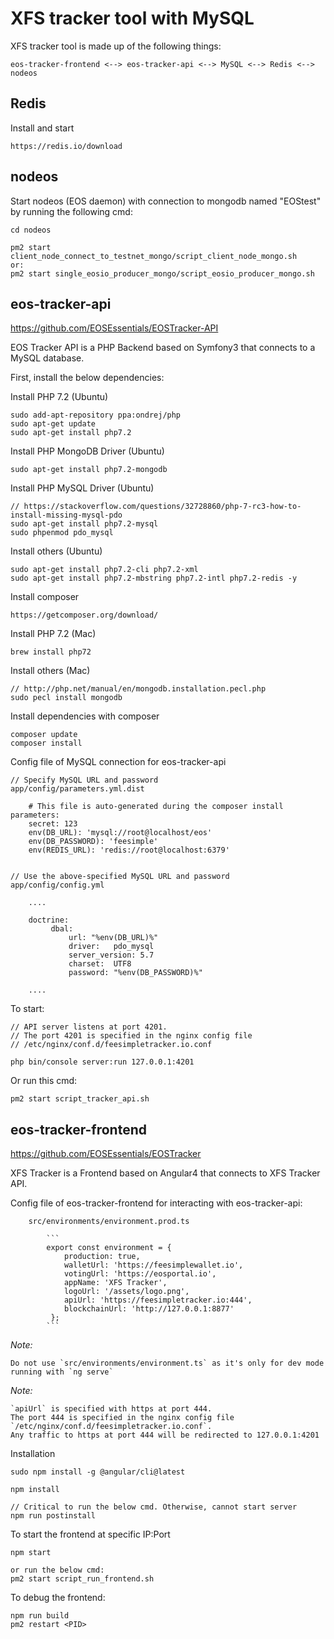 # XFS tracker tool with MySQL

XFS tracker tool is made up of the following things:

    eos-tracker-frontend <--> eos-tracker-api <--> MySQL <--> Redis <--> nodeos

## Redis

Install and start

    https://redis.io/download


## nodeos

Start nodeos (EOS daemon) with connection to mongodb named "EOStest"
by running the following cmd:

    cd nodeos

    pm2 start client_node_connect_to_testnet_mongo/script_client_node_mongo.sh
    or:
    pm2 start single_eosio_producer_mongo/script_eosio_producer_mongo.sh

## eos-tracker-api

https://github.com/EOSEssentials/EOSTracker-API

EOS Tracker API is a PHP Backend based on Symfony3 that connects to a MySQL database.

First, install the below dependencies:

Install PHP 7.2 (Ubuntu)

    sudo add-apt-repository ppa:ondrej/php
    sudo apt-get update
    sudo apt-get install php7.2

Install PHP MongoDB Driver (Ubuntu)

    sudo apt-get install php7.2-mongodb

Install PHP MySQL Driver (Ubuntu)

    // https://stackoverflow.com/questions/32728860/php-7-rc3-how-to-install-missing-mysql-pdo
    sudo apt-get install php7.2-mysql
    sudo phpenmod pdo_mysql

Install others (Ubuntu)

    sudo apt-get install php7.2-cli php7.2-xml
    sudo apt-get install php7.2-mbstring php7.2-intl php7.2-redis -y

 Install composer

    https://getcomposer.org/download/

Install PHP 7.2 (Mac)

    brew install php72

Install others (Mac)

    // http://php.net/manual/en/mongodb.installation.pecl.php
    sudo pecl install mongodb


Install dependencies with composer

    composer update
    composer install


Config file of MySQL connection for eos-tracker-api

    // Specify MySQL URL and password
    app/config/parameters.yml.dist

        # This file is auto-generated during the composer install parameters:
        secret: 123
        env(DB_URL): 'mysql://root@localhost/eos'
        env(DB_PASSWORD): 'feesimple'
        env(REDIS_URL): 'redis://root@localhost:6379'


    // Use the above-specified MySQL URL and password
    app/config/config.yml

        ....

        doctrine:
             dbal:
                 url: "%env(DB_URL)%"
                 driver:   pdo_mysql
                 server_version: 5.7
                 charset:  UTF8
                 password: "%env(DB_PASSWORD)%"

        ....


To start:

    // API server listens at port 4201.
    // The port 4201 is specified in the nginx config file
    // /etc/nginx/conf.d/feesimpletracker.io.conf

    php bin/console server:run 127.0.0.1:4201

Or run this cmd:

    pm2 start script_tracker_api.sh


## eos-tracker-frontend

https://github.com/EOSEssentials/EOSTracker

XFS Tracker is a Frontend based on Angular4 that connects to XFS Tracker API.

Config file of eos-tracker-frontend for interacting with eos-tracker-api:

        src/environments/environment.prod.ts

            ```
            export const environment = {
                production: true,
                walletUrl: 'https://feesimplewallet.io',
                votingUrl: 'https://eosportal.io',
                appName: 'XFS Tracker',
                logoUrl: '/assets/logo.png',
                apiUrl: 'https://feesimpletracker.io:444',
                blockchainUrl: 'http://127.0.0.1:8877'
             };
            ```

*Note:*

    Do not use `src/environments/environment.ts` as it's only for dev mode running with `ng serve`

*Note:*

    `apiUrl` is specified with https at port 444.
    The port 444 is specified in the nginx config file
    `/etc/nginx/conf.d/feesimpletracker.io.conf`.
    Any traffic to https at port 444 will be redirected to 127.0.0.1:4201


Installation

    sudo npm install -g @angular/cli@latest

    npm install

    // Critical to run the below cmd. Otherwise, cannot start server
    npm run postinstall

To start the frontend at specific IP:Port

    npm start

    or run the below cmd:
    pm2 start script_run_frontend.sh

To debug the frontend:

    npm run build
    pm2 restart <PID>
